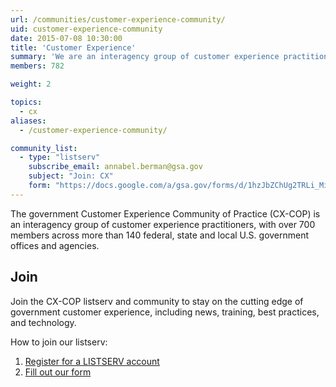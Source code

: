 ```yaml
---
url: /communities/customer-experience-community/
uid: customer-experience-community
date: 2015-07-08 10:30:00
title: 'Customer Experience'
summary: 'We are an interagency group of customer experience practitioners.'
members: 782

weight: 2

topics:
  - cx
aliases:
  - /customer-experience-community/

community_list:
  - type: "listserv"
    subscribe_email: annabel.berman@gsa.gov
    subject: "Join: CX"
    form: "https://docs.google.com/a/gsa.gov/forms/d/1hzJbZChUg2TRLi_MiC4nAbB-HKUOerBF2kL0qO38fPo/viewform"
---
```


The government Customer Experience Community of Practice (CX-COP) is an interagency group of customer experience practitioners, with over 700 members across more than 140 federal, state and local U.S. government offices and agencies.

## Join

Join the CX-COP listserv and community to stay on the cutting edge of government customer experience, including news, training, best practices, and technology.

How to join our listserv:

1. [Register for a LISTSERV account](https://listserv.gsa.gov/cgi-bin/wa.exe?GETPW1=SUBED1%3DCX-COP&X=&Y=)
2. [Fill out our form](https://listserv.gsa.gov/cgi-bin/wa.exe?SUBED1=CX-COP)
